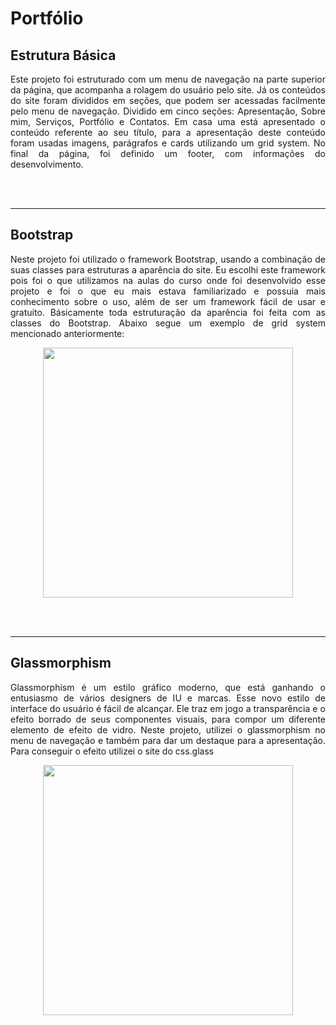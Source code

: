 # Portfólio

## Estrutura Básica

<p align="justify">Este projeto foi estruturado com um menu de navegação na parte superior da página, que acompanha a rolagem do usuário pelo site.
Já os conteúdos do site foram divididos em seções, que podem ser acessadas facilmente pelo menu de navegação. Dividido em cinco seções: Apresentação, Sobre mim, Serviços, Portfólio e Contatos.
Em casa uma está apresentado o conteúdo referente ao seu título, para a apresentação deste conteúdo foram usadas imagens, parágrafos e cards utilizando um grid system.
No final da página, foi definido um footer, com informações do desenvolvimento.</p>

<br><br>

<hr>

## Bootstrap

<p align="justify">Neste projeto foi utilizado o framework Bootstrap, usando a combinação de suas classes para estruturas a aparência do site. 
Eu escolhi este framework pois foi o que utilizamos na aulas do curso onde foi desenvolvido esse projeto e foi o que eu mais estava familiarizado 
e possuia mais conhecimento sobre o uso, além de ser um framework fácil de usar e gratuito. Básicamente toda estruturação da aparência foi feita com 
as classes do Bootstrap. Abaixo segue um exemplo de grid system mencionado anteriormente:</p>

<p align="center">
  <img height=400 src="https://user-images.githubusercontent.com/98363192/221417566-67774a7e-5a69-410e-8635-8072136e9d67.png">
</p>

<br><br>

<hr>

## Glassmorphism

<p align="justify">Glassmorphism é um estilo gráfico moderno, que está ganhando o entusiasmo de vários designers de IU e marcas.
Esse novo estilo de interface do usuário é fácil de alcançar. Ele traz em jogo a transparência e o efeito borrado de seus componentes visuais, para compor um diferente elemento de efeito de vidro.
Neste projeto, utilizei o glassmorphism no menu de navegação e também para dar um destaque para a apresentação. Para conseguir o efeito utilizei o site do css.glass</p>

<p align="center">
  <img height=400 src="https://user-images.githubusercontent.com/98363192/221417227-9d41b324-7df3-4734-b806-c9968df0c71f.png">
</p>

